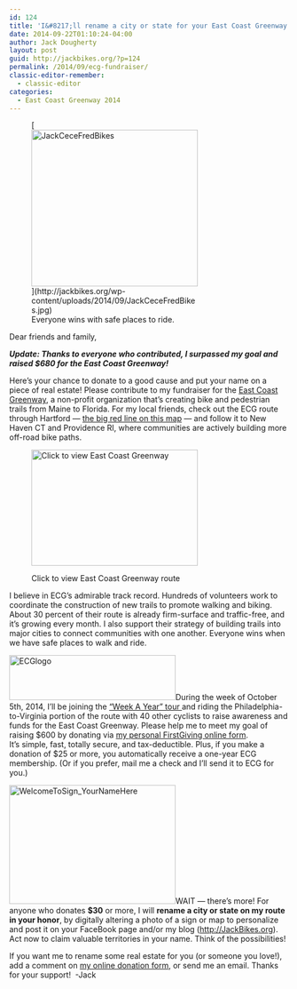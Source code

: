 ```yaml
---
id: 124
title: 'I&#8217;ll rename a city or state for your East Coast Greenway donation'
date: 2014-09-22T01:10:24-04:00
author: Jack Dougherty
layout: post
guid: http://jackbikes.org/?p=124
permalink: /2014/09/ecg-fundraiser/
classic-editor-remember:
  - classic-editor
categories:
  - East Coast Greenway 2014
---
```

<figure id="attachment_125" aria-describedby="caption-attachment-125" style="width: 300px" class="wp-caption alignright">[<img class="wp-image-125 size-medium" src="http://jackbikes.org/wp-content/uploads/2014/09/JackCeceFredBikes-300x282.jpg" alt="JackCeceFredBikes" width="300" height="282" />](http://jackbikes.org/wp-content/uploads/2014/09/JackCeceFredBikes.jpg)<figcaption id="caption-attachment-125" class="wp-caption-text">Everyone wins with safe places to ride.</figcaption></figure> 

Dear friends and family,

**_Update: Thanks to everyone who contributed, I surpassed my goal and raised $680 for the East Coast Greenway!_**

Here&#8217;s your chance to donate to a good cause and put your name on a piece of real estate! Please contribute to my fundraiser for the <a href="http://www.greenway.org/" target="_blank">East Coast Greenway</a>, a non-profit organization that&#8217;s creating bike and pedestrian trails from Maine to Florida. For my local friends, check out the ECG route through Hartford &#8212; <a href="http://www.opencyclemap.org/?zoom=12&lat=41.76561&lon=-72.68028&layers=B0000" target="_blank">the big red line on this map</a> &#8212; and follow it to New Haven CT and Providence RI, where communities are actively building more off-road bike paths.<figure id="attachment_147" aria-describedby="caption-attachment-147" style="width: 300px" class="wp-caption alignleft">

<a href="http://www.opencyclemap.org/?zoom=12&lat=41.76561&lon=-72.68028&layers=B0000" target="_blank"><img class="wp-image-147 size-full" src="http://jackbikes.org/wp-content/uploads/2014/09/ECG-Hartford-e1411436287381.png" alt="Click to view East Coast Greenway" width="300" height="209" /></a><figcaption id="caption-attachment-147" class="wp-caption-text">Click to view East Coast Greenway route</figcaption></figure> 

I believe in ECG&#8217;s admirable track record. Hundreds of volunteers work to coordinate the construction of new trails to promote walking and biking. About 30 percent of their route is already firm-surface and traffic-free, and it&#8217;s growing every month. I also support their strategy of building trails into major cities to connect communities with one another. Everyone wins when we have safe places to walk and ride.

[<img class="alignright wp-image-126 size-medium" src="http://jackbikes.org/wp-content/uploads/2014/09/ECGlogo-300x81.jpg" alt="ECGlogo" width="300" height="81" srcset="https://jackbikes.org/wp-content/uploads/2014/09/ECGlogo-300x81.jpg 300w, https://jackbikes.org/wp-content/uploads/2014/09/ECGlogo.jpg 316w" sizes="(max-width: 300px) 100vw, 300px" />](http://jackbikes.org/wp-content/uploads/2014/09/ECGlogo.jpg)During the week of October 5th, 2014, I&#8217;ll be joining the <a href="http://www.greenway.org/way-tour-2014" target="_blank">&#8220;Week A Year&#8221; tour </a>and riding the Philadelphia-to-Virginia portion of the route with 40 other cyclists to raise awareness and funds for the East Coast Greenway. Please help me to meet my goal of raising $600 by donating via <a href="http://www.firstgiving.com/fundraiser/JackDougherty/2014-week-a-year-bike-tour" target="_blank">my personal FirstGiving online form</a>. It&#8217;s simple, fast, totally secure, and tax-deductible. Plus, if you make a donation of $25 or more, you automatically receive a one-year ECG membership. (Or if you prefer, mail me a check and I&#8217;ll send it to ECG for you.)

[<img class="alignright wp-image-148 size-medium" src="http://jackbikes.org/wp-content/uploads/2014/09/WelcomeToSign_YourNameHere-300x214.jpg" alt="WelcomeToSign_YourNameHere" width="300" height="214" srcset="https://jackbikes.org/wp-content/uploads/2014/09/WelcomeToSign_YourNameHere-300x214.jpg 300w, https://jackbikes.org/wp-content/uploads/2014/09/WelcomeToSign_YourNameHere.jpg 400w" sizes="(max-width: 300px) 100vw, 300px" />](http://jackbikes.org/wp-content/uploads/2014/09/WelcomeToSign_YourNameHere.jpg)WAIT &#8212; there&#8217;s more! For anyone who donates **$30** or more, I will **rename a city or state on my route in your honor**, by digitally altering a photo of a sign or map to personalize and post it on your FaceBook page and/or my blog (<a href="http://JackBikes.org" target="_blank">http://JackBikes.org</a>). Act now to claim valuable territories in your name. Think of the possibilities!

If you want me to rename some real estate for you (or someone you love!), add a comment on <a href="http://www.firstgiving.com/fundraiser/JackDougherty/2014-week-a-year-bike-tour" target="_blank">my online donation form</a>, or send me an email. Thanks for your support!  -Jack